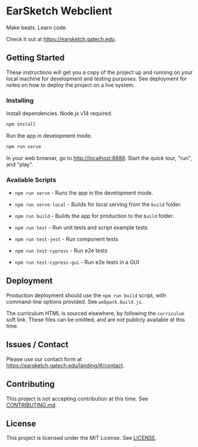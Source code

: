 # EarSketch Webclient

Make beats. Learn code.

Check it out at https://earsketch.gatech.edu.

## Getting Started

These instructions will get you a copy of the project up and running on your local machine for development and testing purposes. See deployment for notes on how to deploy the project on a live system.

### Installing

Install dependencies. Node.js v14 required.

```bash
npm install
```

Run the app in development mode.

```bash
npm run serve
```

In your web browser, go to [http://localhost:8888](http://localhost:8888). Start the quick tour, "run", and "play".

### Available Scripts

- `npm run serve` - Runs the app in the development mode.

- `npm run serve-local` - Builds for local serving from the `build` folder.

- `npm run build` - Builds the app for production to the `build` folder.

- `npm run test` - Run unit tests and script example tests

- `npm run test-jest` - Run component tests

- `npm run test-cypress` - Run e2e tests

- `npm run test-cypress-gui` - Run e2e tests in a GUI

## Deployment

Production deployment should use the `npm run build` script, with command-line options provided. See `webpack.build.js`.

The curriculum HTML is sourced elsewhere, by following the `curriculum` soft link. These files can be omitted, and are not publicly available at this time.

## Issues / Contact

Please use our contact form at https://earsketch.gatech.edu/landing/#/contact.

## Contributing

This project is not accepting contribution at this time.  See [CONTRIBUTING.md](CONTRIBUTING.md).

## License

This project is licensed under the MIT License. See [LICENSE](LICENSE).
